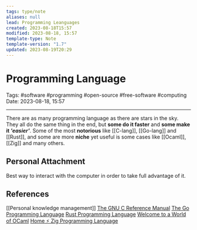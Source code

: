 ```yaml
---
tags: type/note
aliases: null
lead: Programming Leanguages
created: 2023-08-18T15:57
modified: 2023-08-18, 15:57
template-type: Note
template-version: "1.7"
updated: 2023-08-19T20:29
---
```


# Programming Language

Tags: #software #programming #open-source #free-software #computing 
Date: 2023-08-18, 15:57

---

There are as many programming language as there are stars in the sky. They all do the same thing in the end, but **some do it faster** and **some make it _'easier'_**. Some of the most **notorious** like [[C-lang]], [[Go-lang]] and [[Rust]], and some are more **niche** yet useful is some cases like [[Ocaml]], [[Zig]] and many others.

## Personal Attachment

Best way to interact with the computer in order to take full advantage of it.

## References

[[Personal knowledge management]]
[The GNU C Reference Manual](https://www.gnu.org/software/gnu-c-manual/gnu-c-manual.html)
[The Go Programming Language](https://go.dev/)
[Rust Programming Language](https://www.rust-lang.org/)
[Welcome to a World of OCaml](https://ocaml.org/)
[Home ⚡ Zig Programming Language](https://ziglang.org/)